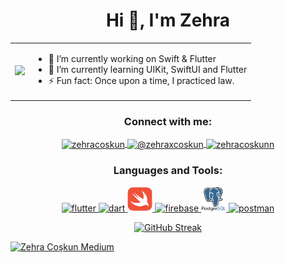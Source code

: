 <h1 align="center">Hi 👋, I'm Zehra</h1>

<div align="center">
<table>
  <td>
   <img width = 300 src="https://github.com/zehraCoskun/zehraCoskun/assets/110024096/57047b03-dd04-4dab-9f49-f4bd2cd21116"/>
  </td>
  <td>

- 🔭 I’m currently working on Swift & Flutter
- 🌱 I’m currently learning UIKit, SwiftUI and Flutter
- ⚡ Fun fact:  Once upon a time, I practiced law.</td>

</table>
</div>

<h3 align="center">Connect with me:</h3>

<p align="center">
  <a href="https://linkedin.com/in/zehracoskun" target="blank">
    <img align="center" src="https://raw.githubusercontent.com/rahuldkjain/github-profile-readme-generator/master/src/images/icons/Social/linked-in-alt.svg" alt="zehracoskun" height="30" width="40" />
  </a>
  <a href="https://medium.com/@zehraxcoskun" target="blank">
    <img align="center" src="https://raw.githubusercontent.com/rahuldkjain/github-profile-readme-generator/master/src/images/icons/Social/medium.svg" alt="@zehraxcoskun" height="30" width="40" />
  </a>
  <a href="https://www.hackerrank.com/zehracoskunn" target="blank">
    <img align="center" src="https://raw.githubusercontent.com/rahuldkjain/github-profile-readme-generator/master/src/images/icons/Social/hackerrank.svg" alt="zehracoskunn" height="30" width="40" />
  </a>
</p>

<h3 align="center">Languages and Tools:</h3>

<p align="center">  <a href="https://flutter.dev" target="_blank" rel="noreferrer"> <img src="https://www.vectorlogo.zone/logos/flutterio/flutterio-icon.svg" alt="flutter" width="40" height="40"/> </a> <a href="https://dart.dev" target="_blank" rel="noreferrer"> <img src="https://www.vectorlogo.zone/logos/dartlang/dartlang-icon.svg" alt="dart" width="40" height="40"/> </a> </a> <a href="https://developer.apple.com/swift/" target="_blank" rel="noreferrer"> <img src="https://raw.githubusercontent.com/devicons/devicon/master/icons/swift/swift-original.svg" alt="swift" width="40" height="40"/> </a>  <a href="https://firebase.google.com/" target="_blank" rel="noreferrer"> <img src="https://www.vectorlogo.zone/logos/firebase/firebase-icon.svg" alt="firebase" width="40" height="40"/> </a> <a href="https://www.postgresql.org" target="_blank" rel="noreferrer"> <img src="https://raw.githubusercontent.com/devicons/devicon/master/icons/postgresql/postgresql-original-wordmark.svg" alt="postgresql" width="40" height="40"/> </a> <a href="https://postman.com" target="_blank" rel="noreferrer"> <img src="https://www.vectorlogo.zone/logos/getpostman/getpostman-icon.svg" alt="postman" width="40" height="40"/> </p>

<p align="center">
  <img src="https://streak-stats.demolab.com/?user=zehraCoskun" alt="GitHub Streak" />
</p>

[![Zehra Coşkun Medium](https://github-readme-medium.vercel.app/?username=zehraxcoskun=2&bg=b4d5d9&text=ff0000)](https://medium.com/@zehraxcoskun)

